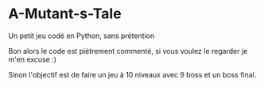 # A-Mutant-s-Tale
Un petit jeu codé en Python, sans prétention

Bon alors le code est piètrement commenté, si vous voulez le regarder je m'en excuse :)

Sinon l'objectif est de faire un jeu à 10 niveaux avec 9 boss et un boss final.
